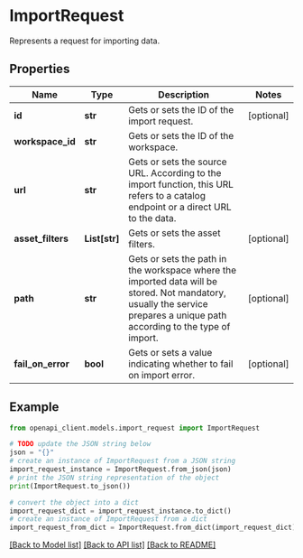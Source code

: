 # ImportRequest

Represents a request for importing data.

## Properties

Name | Type | Description | Notes
------------ | ------------- | ------------- | -------------
**id** | **str** | Gets or sets the ID of the import request. | [optional] 
**workspace_id** | **str** | Gets or sets the ID of the workspace. | 
**url** | **str** | Gets or sets the source URL.  According to the import function, this URL refers to a catalog endpoint or a direct URL to the data. | 
**asset_filters** | **List[str]** | Gets or sets the asset filters. | [optional] 
**path** | **str** | Gets or sets the path in the workspace where the imported data will be stored.  Not mandatory, usually the service prepares a unique path according to the type of import. | [optional] 
**fail_on_error** | **bool** | Gets or sets a value indicating whether to fail on import error. | [optional] 

## Example

```python
from openapi_client.models.import_request import ImportRequest

# TODO update the JSON string below
json = "{}"
# create an instance of ImportRequest from a JSON string
import_request_instance = ImportRequest.from_json(json)
# print the JSON string representation of the object
print(ImportRequest.to_json())

# convert the object into a dict
import_request_dict = import_request_instance.to_dict()
# create an instance of ImportRequest from a dict
import_request_from_dict = ImportRequest.from_dict(import_request_dict)
```
[[Back to Model list]](../README.md#documentation-for-models) [[Back to API list]](../README.md#documentation-for-api-endpoints) [[Back to README]](../README.md)


